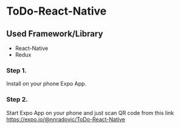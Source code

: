 # ToDo-React-Native

## Used Framework/Library
- React-Native
- Redux


### Step 1.

Install on your phone Expo App.

### Step 2.

Start Expo App on your phone and just scan QR code from this link https://expo.io/@nnradovic/ToDo-React-Native


